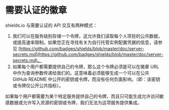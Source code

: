 # 需要认证的徽章

shields.io 与需要认证的 API 交互有两种模式：

1. 我们可以在服务级别存储一个令牌，这允许我们读取每个人项目的公共数据，或提高速率限制。如果您正在寻找有关为自行托管实例配置凭据的信息，请参见 [https://github.com/badges/shields/blob/master/doc/server-secrets.md](https://github.com/badges/shields/blob/master/doc/server-secrets.md)。
2. 如果每个用户都需要提供自己的令牌，那么这个令牌必须是可以在徽章 URL 中作为查询参数传递给我们的。这意味着必须能够生成一个可以在公共 GitHub README 中公开的密钥或令牌，而没有任何负面影响。（即：该密钥或令牌仅公开公共指标）。

如果每个用户都需要为某个特定服务提供自己的令牌，而且只可能生成允许访问敏感数据或允许写入资源的密钥或令牌，我们无法为这项服务提供集成。